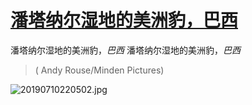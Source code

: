 # [潘塔纳尔湿地的美洲豹，巴西](https://github.com/jaaleng/gitblog/issues/46)

潘塔纳尔湿地的美洲豹，*巴西*  潘塔纳尔湿地的美洲豹，*巴西* 

> ( Andy Rouse/Minden Pictures)

![20190710220502.jpg](https://imgconvert.csdnimg.cn/aHR0cHM6Ly9pLmxvbGkubmV0LzIwMTkvMDcvMTAvNWQyNWYxMjg1Njk4ZTEwNjc0LmpwZw)